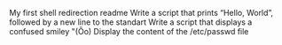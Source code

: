 My first shell redirection readme
Write a script that prints “Hello, World”, followed by a new line to the standart
Write a script that displays a confused smiley "(Ôo)
Display the content of the /etc/passwd file
